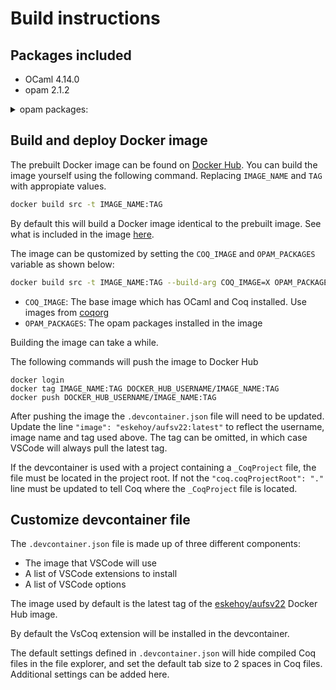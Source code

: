 # Build instructions

## Packages included

* OCaml 4.14.0
* opam 2.1.2

<details>
    <summary>opam packages:</summary>
    ```
    base                   v0.15.0        Full standard library replacement for OCaml
    base-bigarray          base
    base-threads           base
    base-unix              base
    cmdliner               1.1.1          Declarative definition of command line interfaces for OCaml
    conf-findutils         1              Virtual package relying on findutils
    conf-gmp               4              Virtual package relying on a GMP lib system installation
    coq                    8.15.2         pinned to version 8.15.2
    coq-bignums            8.15.0         Bignums, the Coq library of arbitrary large numbers
    coq-equations          1.3+8.15       A function definition package for Coq
    coq-ext-lib            0.11.6         A library of Coq definitions, theorems, and tactics
    coq-mathcomp-ssreflect 1.14.0         Small Scale Reflection
    coq-quickchick         dev            pinned to version dev at git+https://github.com/QuickChick/QuickChick.git#a1522e07b01fcd948407a06726e49
    coq-serapi             8.15.0+0.15.2  Serialization library and protocol for machine interaction with the Coq proof assistant
    coq-simple-io          1.7.0          IO monad for Coq
    cppo                   1.6.9          Code preprocessor like cpp for OCaml
    csexp                  1.5.1          Parsing and printing of S-expressions in Canonical form
    dune                   3.3.1          pinned to version 3.3.1
    dune-configurator      3.3.1          Helper library for gathering system configuration
    menhir                 20220210       An LR(1) parser generator
    menhirLib              20220210       Runtime support library for parsers generated by Menhir
    menhirSdk              20220210       Compile-time library for auxiliary tools related to Menhir
    num                    1.4            pinned to version 1.4
    ocaml                  4.14.0         The OCaml compiler (virtual package)
    ocaml-compiler-libs    v0.12.4        OCaml compiler libraries repackaged
    ocaml-config           2              OCaml Switch Configuration
    ocaml-option-flambda   1              Set OCaml to be compiled with flambda activated
    ocaml-variants         4.14.0+options Official release of OCaml 4.14.0
    ocamlbuild             0.14.1         OCamlbuild is a build system with builtin rules to easily build most OCaml projects
    ocamlfind              1.9.1          pinned to version 1.9.1
    opam-depext            1.2.1-1        Install OS distribution packages
    parsexp                v0.15.0        S-expression parsing library
    ppx_derivers           1.2.1          Shared [@@deriving] plugin registry
    ppx_deriving           5.2.1          Type-driven code generation for OCaml
    ppx_deriving_yojson    3.6.1          JSON codec generator for OCaml
    ppx_import             1.9.1          A syntax extension for importing declarations from interface files
    ppx_sexp_conv          v0.15.0        [@@deriving] plugin to generate S-expression conversion functions
    ppxlib                 0.25.1         Standard library for ppx rewriters
    result                 1.5            Compatibility Result module
    seq                    base           Compatibility package for OCaml's standard iterator type starting from 4.07.
    sexplib                v0.15.0        Library for serializing OCaml values to and from S-expressions
    sexplib0               v0.15.1        Library containing the definition of S-expressions and some base converters
    stdlib-shims           0.3.0          Backport some of the new stdlib features to older compiler
    yojson                 2.0.0          Yojson is an optimized parsing and printing library for the JSON format
    zarith                 1.12           pinned to version 1.12
    ```
</details>


## Build and deploy Docker image
The prebuilt Docker image can be found on [Docker Hub](https://hub.docker.com/r/eskehoy/aufsv22/tags). You can build the image yourself using the following command. Replacing `IMAGE_NAME` and `TAG` with appropiate values.
```bash
docker build src -t IMAGE_NAME:TAG
```

By default this will build a Docker image identical to the prebuilt image. See what is included in the image [here](#packages-included).

The image can be qustomized by setting the `COQ_IMAGE` and `OPAM_PACKAGES` variable as shown below:

```bash
docker build src -t IMAGE_NAME:TAG --build-arg COQ_IMAGE=X OPAM_PACKAGES=Y
```
* `COQ_IMAGE`: The base image which has OCaml and Coq installed. Use images from [coqorg](https://hub.docker.com/r/coqorg/coq/tags)
* `OPAM_PACKAGES`: The opam packages installed in the image

Building the image can take a while.

The following commands will push the image to Docker Hub
```
docker login
docker tag IMAGE_NAME:TAG DOCKER_HUB_USERNAME/IMAGE_NAME:TAG
docker push DOCKER_HUB_USERNAME/IMAGE_NAME:TAG
```

After pushing the image the `.devcontainer.json` file will need to be updated.
Update the line
`"image": "eskehoy/aufsv22:latest"` to reflect the username, image name and tag used above. The tag can be omitted, in which case VSCode will always pull the latest tag.

If the devcontainer is used with a project containing a `_CoqProject` file, the file must be located in the project root. If not the `"coq.coqProjectRoot": "."` line must be updated to tell Coq where the `_CoqProject` file is located.

## Customize devcontainer file
The `.devcontainer.json` file is made up of three different components:
* The image that VSCode will use
* A list of VSCode extensions to install
* A list of VSCode options

The image used by default is the latest tag of the [eskehoy/aufsv22](https://hub.docker.com/r/eskehoy/aufsv22/tags) Docker Hub image.

By default the VsCoq extension will be installed in the devcontainer.

The default settings defined in `.devcontainer.json` will hide compiled Coq files in the file explorer, and set the default tab size to 2 spaces in Coq files. Additional settings can be added here.
